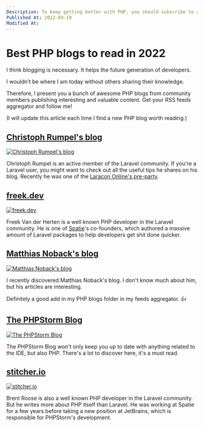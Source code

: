 ```yaml
---
Description: To keep getting better with PHP, you should subscribe to as many quality blogs as possible. In this article, I share the ones I often read myself.
Published At: 2022-09-19
Modified At:
---
```


# Best PHP blogs to read in 2022

I think blogging is necessary. It helps the future generation of developers.

I wouldn’t be where I am today without others sharing their knowledge.

Therefore, I present you a bunch of awesome PHP blogs from community members publishing interesting and valuable content. Get your RSS feeds aggregator and follow me!

(I will update this article each time I find a new PHP blog worth reading.)

## [Christoph Rumpel's blog](https://christoph-rumpel.com)

<a href="https://christoph-rumpel.com" target="_blank" rel="nofollow noopener noreferrer">
    <img src="https://res.cloudinary.com/benjamin-crozat/image/upload/dpr_auto,f_auto,q_auto,w_auto/v1663614393/benjamincrozat.com/Screenshot_2022-09-19_at_21.05.50_k7dcj7.png" alt="Christoph Rumpel's blog" />
</a>

Christoph Rumpel is an active member of the Laravel community. If you're a Laravel user, you might want to check out all the useful tips he shares on his blog. Recently he was one of the [Laracon Online's pre-party](https://www.youtube.com/watch?v=3Bzb5fsn4Jo).

## [freek.dev](https://freek.dev)

<a href="https://freek.dev" target="_blank" rel="nofollow noopener noreferrer">
    <img src="https://res.cloudinary.com/benjamin-crozat/image/upload/dpr_auto,f_auto,q_auto,w_auto/v1663614120/benjamincrozat.com/Screenshot_2022-09-19_at_21.00.55_nvjgqr.png" alt="freek.dev" />
</a>

Freek Van der Herten is a well known PHP developer in the Laravel community. He is one of [Spatie](https://spatie.be)'s co-founders, which authored a massive amount of Laravel packages to help developers get shit done quicker.

## [Matthias Noback's blog](https://matthiasnoback.nl/archives/)

<a href="https://matthiasnoback.nl/archives/" target="_blank" rel="nofollow noopener noreferrer">
    <img src="https://res.cloudinary.com/benjamin-crozat/image/upload/dpr_auto,f_auto,q_auto,w_auto/v1663615680/benjamincrozat.com/Screenshot_2022-09-19_at_21.27.05_v8zfxv.png" alt="Matthias Noback's blog" />
</a>

I recently discovered Matthias Noback's blog. I don't know much about him, but his articles are interesting.

Definitely a good add in my PHP blogs folder in my feeds aggregator. 👍

## [The PHPStorm Blog](https://blog.jetbrains.com/phpstorm/)

<a href="https://blog.jetbrains.com/phpstorm/" target="_blank" rel="nofollow noopener noreferrer">
    <img src="https://res.cloudinary.com/benjamin-crozat/image/upload/dpr_auto,f_auto,q_auto,w_auto/v1665601817/benjamincrozat.com/PHPStorm_zsosrq.png" alt="The PHPStorm Blog" />
</a>

The PHPStorm Blog won't only keep you up to date with anything related to the IDE, but also PHP. There's a lot to discover here, it's a must read.

## [stitcher.io](https://stitcher.io)

<a href="https://stitcher.io" target="_blank" rel="nofollow noopener noreferrer">
    <img src="https://res.cloudinary.com/benjamin-crozat/image/upload/dpr_auto,f_auto,q_auto,w_auto/v1663614137/benjamincrozat.com/Screenshot_2022-09-19_at_21.01.01_acswro.png" alt="stitcher.io" />
</a>

Brent Roose is also a well known PHP developer in the Laravel community. But he writes more about PHP itself than Laravel. He was working at Spatie for a few years before taking a new position at JetBrains, which is responsible for PHPStorm's development.
